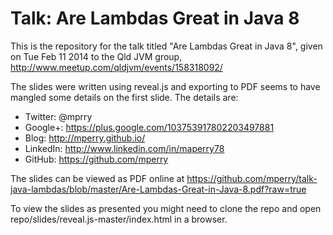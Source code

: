 Talk: Are Lambdas Great in Java 8
=================
This is the repository for the talk titled "Are Lambdas Great in Java 8", given on Tue Feb 11 2014 to the Qld JVM group,
http://www.meetup.com/qldjvm/events/158318092/

The slides were written using reveal.js and exporting to PDF seems to have mangled some details on the first slide.  The details are:
* Twitter: @mprry
* Google+: https://plus.google.com/103753917802203497881
* Blog: http://mperry.github.io/
* LinkedIn: http://www.linkedin.com/in/maperry78
* GitHub: https://github.com/mperry

The slides can be viewed as PDF online at https://github.com/mperry/talk-java-lambdas/blob/master/Are-Lambdas-Great-in-Java-8.pdf?raw=true

To view the slides as presented you might need to clone the repo and open repo/slides/reveal.js-master/index.html in a browser.
